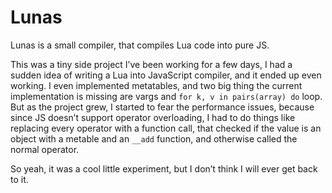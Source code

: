# Lunas

Lunas is a small compiler, that compiles Lua code into pure JS.

This was a tiny side project I’ve been working for a few days, I had a sudden idea of writing a Lua into JavaScript compiler, and it ended up even working. I even implemented metatables, and two big thing the current implementation is missing are vargs and `for k, v in pairs(array) do` loop. But as the project grew, I started to fear the performance issues, because since JS doesn’t support operator overloading, I had to do things like replacing every operator with a function call, that checked if the value is an object with a metable and an `__add` function, and otherwise called the normal operator.

So yeah, it was a cool little experiment, but I don’t think I will ever get back to it.
